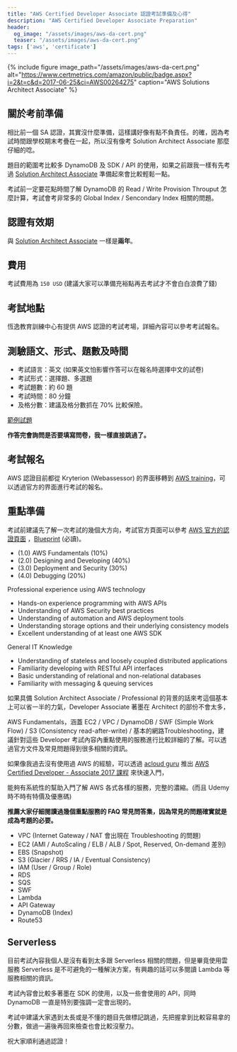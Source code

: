 ```yaml
---
title: "AWS Certified Developer Associate 認證考試準備及心得"
description: "AWS Certified Developer Associate Preparation"
header:
  og_image: "/assets/images/aws-da-cert.png"
  teaser: "/assets/images/aws-da-cert.png"
tags: ['aws', 'certificate']
---
```


{% include figure image_path="/assets/images/aws-da-cert.png" alt="https://www.certmetrics.com/amazon/public/badge.aspx?i=2&t=c&d=2017-06-25&ci=AWS00264275" caption="AWS Solutions Architect Associate" %}

## 關於考前準備

相比前一個 SA 認證，其實沒什麼準備，這樣講好像有點不負責任。的確，因為考試時間跟學校期末考疊在一起，所以沒有像考 Solution Architect Associate 那麼仔細的唸。

題目的範圍考比較多 DynamoDB 及 SDK / API 的使用，如果之前跟我一樣有先考過 [Solution Architect Associate][0] 準備起來會比較輕鬆一點。

考試前一定要花點時間了解 DynamoDB 的 Read / Write Provision Throuput 怎麼計算，考試會考非常多的 Global Index / Sencondary Index 相關的問題。


## 認證有效期

與 [Solution Architect Associate][0] 一樣是**兩年**。


## 費用

考試費用為 `150 USD` (建議大家可以準備充裕點再去考試才不會白白浪費了錢)

## 考試地點

恆逸教育訓練中心有提供 AWS 認證的考試考場，詳細內容可以參考考試報名。


## 測驗語文、形式、題數及時間

- 考試語言：英文 (如果英文怕影響作答可以在報名時選擇中文的試卷)
- 考試形式：選擇題、多選題
- 考試題數：約 60 題
- 考試時間：80 分鐘
- 及格分數：建議及格分數抓在 70% 比較保險。

[範例試題][1]

**作答完會詢問是否要填寫問卷，我一樣直接跳過了。**


## 考試報名

AWS 認證目前都從 Kryterion (Webassessor) 的界面移轉到 [AWS training](https://www.aws.training/)，可以透過官方的界面進行考試的報名。


## 重點準備

考試前建議先了解一次考試的幾個大方向，考試官方頁面可以參考 [AWS 官方的認證頁面][2] ，[Blueprint][3] (必讀)。

- (1.0) AWS Fundamentals (10%)
- (2.0) Designing and Developing (40%)
- (3.0) Deployment and Security (30%)
- (4.0) Debugging (20%)
 

Professional experience using AWS technology
- Hands-on experience programming with AWS APIs
- Understanding of AWS Security best practices
- Understanding of automation and AWS deployment tools
- Understanding storage options and their underlying consistency models
- Excellent understanding of at least one AWS SDK 


General IT Knowledge
- Understanding of stateless and loosely coupled distributed applications
- Familiarity developing with RESTful API interfaces
- Basic understanding of relational and non-relational databases
- Familiarity with messaging & queuing services

如果具備 Solution Architect Associate / Professional 的背景的話來考這個基本上可以省一半的力氣，Developer Associate 著墨在 Architect 的部份不會太多，

AWS Fundamentals，涵蓋 EC2 / VPC / DynamoDB / SWF (Simple Work Flow) / S3 (Consistency read-after-write) / 基本的網路Troubleshooting，建議針對這些 Developer 考試內容內重點使用的服務進行比較詳細的了解。可以透過官方文件及常見問題得到很多相關的資訊。

如果像我過去沒有使用過 AWS 的經驗，可以透過 [acloud guru][4] 推出 [AWS Certified Developer - Associate 2017 課程][5] 來快速入門，

能夠有系統性的幫助入門了解 AWS 各式各樣的服務，完整的濃縮。(而且 Udemy 時不時有特價及優惠碼)

**推薦大家仔細閱讀過幾個重點服務的 FAQ 常見問答集，因為常見的問題確實就是成為考題的必要。**

- VPC (Internet Gateway / NAT 會出現在 Troubleshooting 的問題)
- EC2 (AMI / AutoScaling / ELB / ALB / Spot, Reserved, On-demand 差別)
- EBS (Snapshot)
- S3 (Glacier / RRS / IA / Eventual Consistency)
- IAM (User / Group / Role)
- RDS
- SQS
- SWF
- Lambda
- API Gateway
- DynamoDB (Index)
- Route53


## Serverless

目前考試內容我個人是沒有看到太多跟 Serverless 相關的問題，但是畢竟使用雲服務 Serverless 是不可避免的一種解決方案，有興趣的話可以多閱讀 Lambda 等服務相關的資訊。

考試內容會比較多著墨在 SDK 的使用，以及一些會使用的 API，同時 DynamoDB 一直是特別要強調一定會出現的。

考試中建議大家遇到太長或是不懂的題目先做標記跳過，先把握拿到比較容易拿的分數，做過一遍後再回來檢查也會比較沒壓力。


祝大家順利通過認證！


[0]: https://easoncao.com/AWS-Certified-Solution-Architect-Associate-Preparation/
[1]: http://awstrainingandcertification.s3.amazonaws.com/production/AWS_certified_developer_associate_examsample.pdf
[2]: https://aws.amazon.com/tw/certification/certified-developer-associate/
[3]: https://d0.awsstatic.com/training-and-certification/docs-dev-associate/AWS_certified_developer_associate_blueprint.pdf
[4]: https://acloud.guru/
[5]: https://www.udemy.com/aws-certified-developer-associate/
